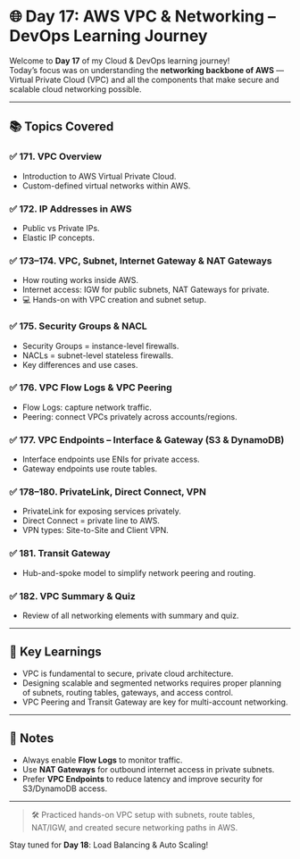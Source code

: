 
# 🌐 Day 17: AWS VPC & Networking – DevOps Learning Journey

Welcome to **Day 17** of my Cloud & DevOps learning journey!  
Today’s focus was on understanding the **networking backbone of AWS** — Virtual Private Cloud (VPC) and all the components that make secure and scalable cloud networking possible.

---

## 📚 Topics Covered

### ✅ 171. VPC Overview
- Introduction to AWS Virtual Private Cloud.
- Custom-defined virtual networks within AWS.

### ✅ 172. IP Addresses in AWS
- Public vs Private IPs.
- Elastic IP concepts.

### ✅ 173–174. VPC, Subnet, Internet Gateway & NAT Gateways
- How routing works inside AWS.
- Internet access: IGW for public subnets, NAT Gateways for private.
- 💻 Hands-on with VPC creation and subnet setup.

### ✅ 175. Security Groups & NACL
- Security Groups = instance-level firewalls.
- NACLs = subnet-level stateless firewalls.
- Key differences and use cases.

### ✅ 176. VPC Flow Logs & VPC Peering
- Flow Logs: capture network traffic.
- Peering: connect VPCs privately across accounts/regions.

### ✅ 177. VPC Endpoints – Interface & Gateway (S3 & DynamoDB)
- Interface endpoints use ENIs for private access.
- Gateway endpoints use route tables.

### ✅ 178–180. PrivateLink, Direct Connect, VPN
- PrivateLink for exposing services privately.
- Direct Connect = private line to AWS.
- VPN types: Site-to-Site and Client VPN.

### ✅ 181. Transit Gateway
- Hub-and-spoke model to simplify network peering and routing.

### ✅ 182. VPC Summary & Quiz
- Review of all networking elements with summary and quiz.

---

## 🚀 Key Learnings

- VPC is fundamental to secure, private cloud architecture.
- Designing scalable and segmented networks requires proper planning of subnets, routing tables, gateways, and access control.
- VPC Peering and Transit Gateway are key for multi-account networking.

---

## 📌 Notes

- Always enable **Flow Logs** to monitor traffic.
- Use **NAT Gateways** for outbound internet access in private subnets.
- Prefer **VPC Endpoints** to reduce latency and improve security for S3/DynamoDB access.

---

> 🛠️ Practiced hands-on VPC setup with subnets, route tables, NAT/IGW, and created secure networking paths in AWS.

Stay tuned for **Day 18**: Load Balancing & Auto Scaling!

